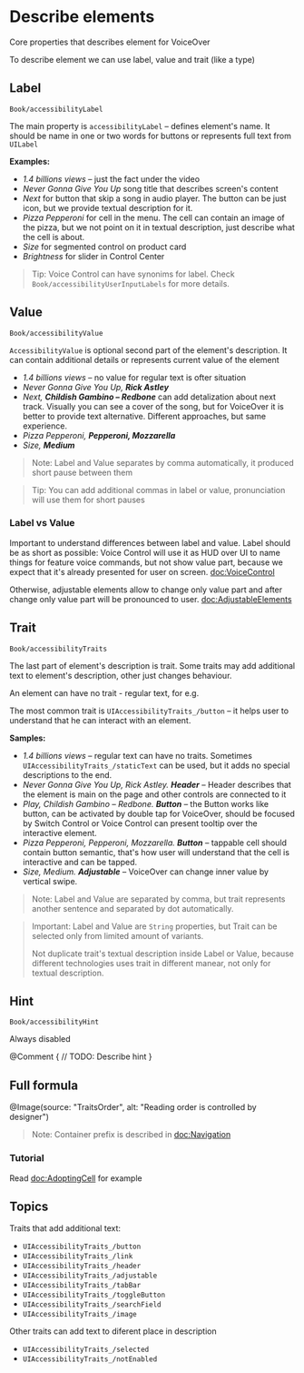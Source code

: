 # Describe elements

Core properties that describes element for VoiceOver

To describe element we can use label, value and trait (like a type)

## Label
``Book/accessibilityLabel``

The main property is `accessibilityLabel` – defines element's name. It should be name in one or two words for buttons or represents full text from `UILabel` 

**Examples:**
- *1.4 billions views* – just the fact under the video
- *Never Gonna Give You Up* song title that describes screen's content
- *Next* for button that skip a song in audio player. The button can be just icon, but we provide textual description for it.
- *Pizza Pepperoni* for cell in the menu. The cell can contain an image of the pizza, but we not point on it in textual description, just describe what the cell is about.
- *Size* for segmented control on product card
- *Brightness* for slider in Control Center

> Tip: Voice Control can have synonims for label. Check ``Book/accessibilityUserInputLabels`` for more details.

## Value
``Book/accessibilityValue``

`AccessibilityValue` is optional second part of the element's description. It can contain additional details or represents current value of the element
- *1.4 billions views* – no value for regular text is ofter situation
- *Never Gonna Give You Up, **Rick Astley*** 
- *Next, **Childish Gambino – Redbone*** can add detalization about next track. Visually you can see a cover of the song, but for VoiceOver it is better to provide text alternative. Different approaches, but same experience.
- *Pizza Pepperoni, **Pepperoni, Mozzarella***
- *Size, **Medium***

> Note: Label and Value separates by comma automatically, it produced short pause between them

> Tip: You can add additional commas in label or value, pronunciation will use them for short pauses

### Label vs Value

Important to understand differences between label and value. Label should be as short as possible: Voice Control will use it as HUD over UI to name things for feature voice commands, but not show value part, because we expect that it's already presented for user on screen. <doc:VoiceControl>

Otherwise, adjustable elements allow to change only value part and after change only value part will be pronounced to user. <doc:AdjustableElements>

## Trait
``Book/accessibilityTraits``

The last part of element's description is trait. Some traits may add additional text to element's description, other just changes behaviour. 

An element can have no trait - regular text, for e.g.

The most common trait is ``UIAccessibilityTraits_/button`` – it helps user to understand that he can interact with an element.

**Samples:**
- *1.4 billions views* – regular text can have no traits. Sometimes ``UIAccessibilityTraits_/staticText`` can be used, but it adds no special descriptions to the end. 
- *Never Gonna Give You Up, Rick Astley. **Header*** – Header describes that the element is main on the page and other controls are connected to it
- *Play, Childish Gambino – Redbone. **Button*** – the Button works like button, can be activated by double tap for VoiceOver, should be focused by Switch Control or Voice Control can present tooltip over the interactive element.
- *Pizza Pepperoni, Pepperoni, Mozzarella. **Button*** – tappable cell should contain button semantic, that's how user will understand that the cell is interactive and can be tapped. 
- *Size, Medium. **Adjustable*** – VoiceOver can change inner value by vertical swipe.

> Note: Label and Value are separated by comma, but trait represents another sentence and separated by dot automatically.

> Important: Label and Value are `String` properties, but Trait can be selected only from limited amount of variants.
>
> Not duplicate trait's textual description inside Label or Value, because different technologies uses trait in different manear, not only for textual description.  

## Hint
``Book/accessibilityHint``

Always disabled

@Comment {
    // TODO: Describe hint
}

## Full formula
@Image(source: "TraitsOrder", alt: "Reading order is controlled by designer")

> Note: Container prefix is described in <doc:Navigation>

### Tutorial

Read <doc:AdoptingCell> for example

## Topics

Traits that add additional text:

- ``UIAccessibilityTraits_/button``
- ``UIAccessibilityTraits_/link``
- ``UIAccessibilityTraits_/header``
- ``UIAccessibilityTraits_/adjustable``
- ``UIAccessibilityTraits_/tabBar``
- ``UIAccessibilityTraits_/toggleButton``
- ``UIAccessibilityTraits_/searchField``
- ``UIAccessibilityTraits_/image``

Other traits can add text to diferent place in description
- ``UIAccessibilityTraits_/selected``
- ``UIAccessibilityTraits_/notEnabled``
